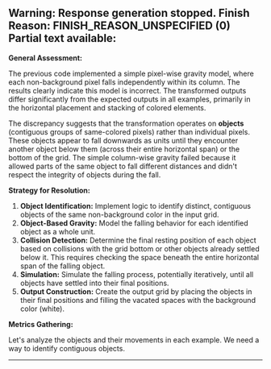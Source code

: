 Warning: Response generation stopped. Finish Reason: FINISH_REASON_UNSPECIFIED (0)
Partial text available:
---
**General Assessment:**

The previous code implemented a simple pixel-wise gravity model, where each non-background pixel falls independently within its column. The results clearly indicate this model is incorrect. The transformed outputs differ significantly from the expected outputs in all examples, primarily in the horizontal placement and stacking of colored elements.

The discrepancy suggests that the transformation operates on **objects** (contiguous groups of same-colored pixels) rather than individual pixels. These objects appear to fall downwards as units until they encounter another object below them (across their entire horizontal span) or the bottom of the grid. The simple column-wise gravity failed because it allowed parts of the same object to fall different distances and didn't respect the integrity of objects during the fall.

**Strategy for Resolution:**

1.  **Object Identification:** Implement logic to identify distinct, contiguous objects of the same non-background color in the input grid.
2.  **Object-Based Gravity:** Model the falling behavior for each identified object as a whole unit.
3.  **Collision Detection:** Determine the final resting position of each object based on collisions with the grid bottom or other objects already settled below it. This requires checking the space beneath the entire horizontal span of the falling object.
4.  **Simulation:** Simulate the falling process, potentially iteratively, until all objects have settled into their final positions.
5.  **Output Construction:** Create the output grid by placing the objects in their final positions and filling the vacated spaces with the background color (white).

**Metrics Gathering:**

Let's analyze the objects and their movements in each example. We need a way to identify contiguous objects.


---
